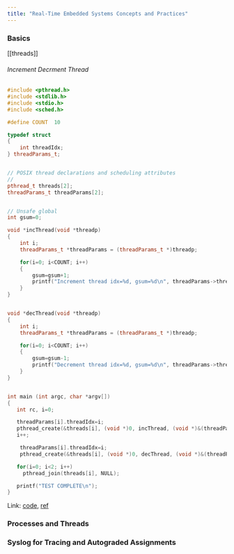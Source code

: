```yaml
---
title: "Real-Time Embedded Systems Concepts and Practices"
---
```


### Basics

[[threads]]

###### Increment Decrment Thread
```C++
#include <pthread.h>
#include <stdlib.h>
#include <stdio.h>
#include <sched.h>

#define COUNT  10

typedef struct
{
    int threadIdx;
} threadParams_t;


// POSIX thread declarations and scheduling attributes
//
pthread_t threads[2];
threadParams_t threadParams[2];


// Unsafe global
int gsum=0;

void *incThread(void *threadp)
{
    int i;
    threadParams_t *threadParams = (threadParams_t *)threadp;

    for(i=0; i<COUNT; i++)
    {
        gsum=gsum+1;
        printf("Increment thread idx=%d, gsum=%d\n", threadParams->threadIdx, gsum);
    }
}


void *decThread(void *threadp)
{
    int i;
    threadParams_t *threadParams = (threadParams_t *)threadp;

    for(i=0; i<COUNT; i++)
    {
        gsum=gsum-1;
        printf("Decrement thread idx=%d, gsum=%d\n", threadParams->threadIdx, gsum);
    }
}


int main (int argc, char *argv[])
{
   int rc, i=0;

   threadParams[i].threadIdx=i;
   pthread_create(&threads[i], (void *)0, incThread, (void *)&(threadParams[i]));
   i++;

    threadParams[i].threadIdx=i;
    pthread_create(&threads[i], (void *)0, decThread, (void *)&(threadParams[i]));

   for(i=0; i<2; i++)
     pthread_join(threads[i], NULL);

   printf("TEST COMPLETE\n");
}

```
Link: [code](https://github.com/ajaygunalan/notes/tree/hugo/content/code/incDecThread), [ref](https://www.coursera.org/learn/real-time-embedded-systems-concepts-practices/resources/EVDh5)

### Processes and Threads
### Syslog for Tracing and Autograded Assignments



<script defer src="https://cdn.commento.io/js/commento.js"></script>
<div id="commento"></div>